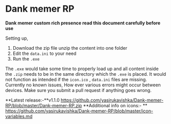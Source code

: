 # Dank memer RP
**Dank memer custom rich presence read this document carefully before use** 

Setting up,
1. Download the zip file unzip the content into one folder 
2. Edit the `data.ini` to your need
3. Run the `.exe`

The `.exe` would take some time to properly load up and all content inside the `.zip` needs to be in the same directory which the `.exe` is placed.  It would not function as intended if the `icon.ico` , `data.ini` files are missing.  Currently no known issues, How ever various errors might occur between devices. Make sure you submit a pull request if anything goes wrong.

 **Latest release:-**v1.1.0 https://github.com/yasirukavishka/Dank-memer-RP/blob/master/Dank-memer-RP.zip
 **Additional info on icons:- ** https://github.com/yasirukavishka/Dank-memer-RP/blob/master/icon-variables.md
